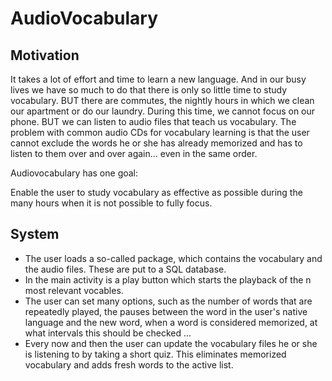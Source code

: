 # AudioVocabulary

## Motivation
It takes a lot of effort and time to learn a new language.
And in our busy lives we have so much to do that there is
only so little time to study vocabulary.
BUT there are commutes, the nightly hours in which we clean
our apartment or do our laundry.
During this time, we cannot focus on our phone.
BUT we can listen to audio files that teach us vocabulary.
The problem with common audio CDs for vocabulary learning is
that the user cannot exclude the words he or she has already memorized and has
to listen to them over and over again... even in the same order.

Audiovocabulary has one goal:

Enable the user to study vocabulary as effective as possible
during the many hours when it is not possible to fully focus.

## System
- The user loads a so-called package, which contains the
vocabulary and the audio files. These are put to a SQL database.
- In the main activity is a play button which starts the
playback of the n most relevant vocables.
- The user can set many options, such as the number of words
that are repeatedly played, the pauses between the word in the user's native
language and the new word, when a word is considered memorized, at what intervals
this should be checked ...
- Every now and then the user can update the vocabulary
files he or she is listening to by taking a short quiz. This eliminates
memorized vocabulary and adds fresh words to the active list.


